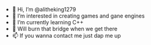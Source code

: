 - 👋 Hi, I’m @alitheking1279
- 👀 I’m interested in creating games and gane engines
- 🌱 I’m currently learning C++
- 💞️ Will burn that bridge when we get there 
- 📫 If you wanna contact me just dap me up
  

<!---
alitheking1279/alitheking1279 is a ✨ special ✨ repository because its `README.md` (this file) appears on your GitHub profile.
You can click the Preview link to take a look at your changes.
--->
